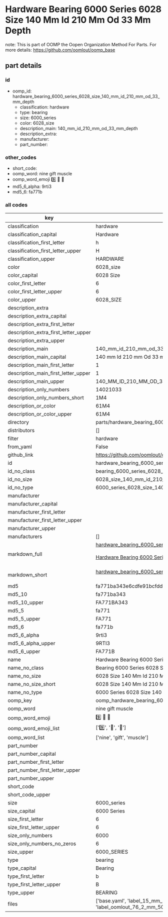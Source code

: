 # Hardware Bearing 6000 Series 6028 Size 140 Mm Id 210 Mm Od 33 Mm Depth  

note: This is part of OOMP the Oopen Organization Method For Parts. For more details: https://github.com/oomlout/oomp_base

##  part details





### id
* oomp_id: hardware_bearing_6000_series_6028_size_140_mm_id_210_mm_od_33_mm_depth
  * classification: hardware
  * type: bearing
  * size: 6000_series
  * color: 6028_size
  * description_main: 140_mm_id_210_mm_od_33_mm_depth
  * description_extra: 
  * manufacturer: 
  * part_number: 

### other_codes
* short_code: 
* oomp_word: nine gift muscle
* oomp_word_emoji :nine: :gift: :muscle:
* md5_6_alpha: 9rti3
* md5_6: fa771b

### all codes 
| key | value |  
| --- | --- |  
| classification | hardware |  
| classification_capital | Hardware |  
| classification_first_letter | h |  
| classification_first_letter_upper | H |  
| classification_upper | HARDWARE |  
| color | 6028_size |  
| color_capital | 6028 Size |  
| color_first_letter | 6 |  
| color_first_letter_upper | 6 |  
| color_upper | 6028_SIZE |  
| description_extra |  |  
| description_extra_capital |  |  
| description_extra_first_letter |  |  
| description_extra_first_letter_upper |  |  
| description_extra_upper |  |  
| description_main | 140_mm_id_210_mm_od_33_mm_depth |  
| description_main_capital | 140 mm Id 210 mm Od 33 mm Depth |  
| description_main_first_letter | 1 |  
| description_main_first_letter_upper | 1 |  
| description_main_upper | 140_MM_ID_210_MM_OD_33_MM_DEPTH |  
| description_only_numbers | 14021033 |  
| description_only_numbers_short | 1M4 |  
| description_or_color | 61M4 |  
| description_or_color_upper | 61M4 |  
| directory | parts/hardware_bearing_6000_series_6028_size_140_mm_id_210_mm_od_33_mm_depth |  
| distributors | [] |  
| filter | hardware |  
| from_yaml | False |  
| github_link | https://github.com/oomlout/oomlout_oomp_part_src/tree/main/parts/hardware_bearing_6000_series_6028_size_140_mm_id_210_mm_od_33_mm_depth/working |  
| id | hardware_bearing_6000_series_6028_size_140_mm_id_210_mm_od_33_mm_depth |  
| id_no_class | bearing_6000_series_6028_size_140_mm_id_210_mm_od_33_mm_depth |  
| id_no_size | 6028_size_140_mm_id_210_mm_od_33_mm_depth |  
| id_no_type | 6000_series_6028_size_140_mm_id_210_mm_od_33_mm_depth |  
| manufacturer |  |  
| manufacturer_capital |  |  
| manufacturer_first_letter |  |  
| manufacturer_first_letter_upper |  |  
| manufacturer_upper |  |  
| manufacturers | [] |  
| markdown_full | [hardware_bearing_6000_series_6028_size_140_mm_id_210_mm_od_33_mm_depth](https://github.com/oomlout/oomlout_oomp_part_src/tree/main/parts/hardware_bearing_6000_series_6028_size_140_mm_id_210_mm_od_33_mm_depth/working)<br>[](https://github.com/oomlout/oomlout_oomp_part_src/tree/main/parts/hardware_bearing_6000_series_6028_size_140_mm_id_210_mm_od_33_mm_depth/working)<br>[Hardware Bearing 6000 Series 6028 Size 140 Mm Id 210 Mm Od 33 Mm Depth](https://github.com/oomlout/oomlout_oomp_part_src/tree/main/parts/hardware_bearing_6000_series_6028_size_140_mm_id_210_mm_od_33_mm_depth/working)<br><br> |  
| markdown_short | [hardware_bearing_6000_series_6028_size_140_mm_id_210_mm_od_33_mm_depth](https://github.com/oomlout/oomlout_oomp_part_src/tree/main/parts/hardware_bearing_6000_series_6028_size_140_mm_id_210_mm_od_33_mm_depth/working)<br><br> |  
| md5 | fa771ba343e6cdfe91bcfddd18a7ce7f |  
| md5_10 | fa771ba343 |  
| md5_10_upper | FA771BA343 |  
| md5_5 | fa771 |  
| md5_5_upper | FA771 |  
| md5_6 | fa771b |  
| md5_6_alpha | 9rti3 |  
| md5_6_alpha_upper | 9RTI3 |  
| md5_6_upper | FA771B |  
| name | Hardware Bearing 6000 Series 6028 Size 140 Mm Id 210 Mm Od 33 Mm Depth |  
| name_no_class | Bearing 6000 Series 6028 Size 140 Mm Id 210 Mm Od 33 Mm Depth |  
| name_no_size | 6028 Size 140 Mm Id 210 Mm Od 33 Mm Depth |  
| name_no_size_short | 6028 Size 140 Mm Id 210 Mm Od 33 Mm Depth |  
| name_no_type | 6000 Series 6028 Size 140 Mm Id 210 Mm Od 33 Mm Depth |  
| oomp_key | oomp_hardware_bearing_6000_series_6028_size_140_mm_id_210_mm_od_33_mm_depth |  
| oomp_word | nine gift muscle |  
| oomp_word_emoji | :nine: :gift: :muscle: |  
| oomp_word_emoji_list | [':nine:', ':gift:', ':muscle:'] |  
| oomp_word_list | ['nine', 'gift', 'muscle'] |  
| part_number |  |  
| part_number_capital |  |  
| part_number_first_letter |  |  
| part_number_first_letter_upper |  |  
| part_number_upper |  |  
| short_code |  |  
| short_code_upper |  |  
| size | 6000_series |  
| size_capital | 6000 Series |  
| size_first_letter | 6 |  
| size_first_letter_upper | 6 |  
| size_only_numbers | 6000 |  
| size_only_numbers_no_zeros | 6 |  
| size_upper | 6000_SERIES |  
| type | bearing |  
| type_capital | Bearing |  
| type_first_letter | b |  
| type_first_letter_upper | B |  
| type_upper | BEARING |  
| files | ['base.yaml', 'label_15_mm_30_mm.pdf', 'label_15_mm_30_mm.svg', 'label_76_2_mm_50_8_mm.pdf', 'label_76_2_mm_50_8_mm.svg', 'label_oomlout_76_2_mm_50_8_mm.pdf', 'label_oomlout_76_2_mm_50_8_mm.svg', 'readme.md', 'working.json', 'working.yaml'] |  
